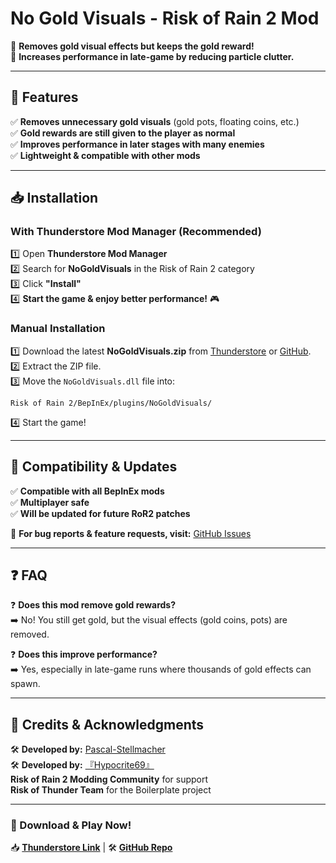 # No Gold Visuals - Risk of Rain 2 Mod  
🔹 **Removes gold visual effects but keeps the gold reward!**  
🔹 **Increases performance in late-game by reducing particle clutter.**  

---

## 📌 Features  
✅ **Removes unnecessary gold visuals** (gold pots, floating coins, etc.)  
✅ **Gold rewards are still given to the player as normal**  
✅ **Improves performance in later stages with many enemies**  
✅ **Lightweight & compatible with other mods**  

---

## 📥 Installation  

### With Thunderstore Mod Manager (Recommended)  
1️⃣ Open **Thunderstore Mod Manager**  
2️⃣ Search for **NoGoldVisuals** in the Risk of Rain 2 category  
3️⃣ Click **"Install"**  
4️⃣ **Start the game & enjoy better performance!** 🎮  

### Manual Installation  
1️⃣ Download the latest **NoGoldVisuals.zip** from [Thunderstore](https://thunderstore.io/c/riskofrain2/p/AllOfThem/NoGoldVisuals/) or [GitHub](https://github.com/The-regular-Hedgehogs/NoGoldVisuals).  
2️⃣ Extract the ZIP file.  
3️⃣ Move the `NoGoldVisuals.dll` file into:  
   ```  
   Risk of Rain 2/BepInEx/plugins/NoGoldVisuals/  
   ```  
4️⃣ Start the game!  

---

## 🔄 Compatibility & Updates  
✅ **Compatible with all BepInEx mods**  
✅ **Multiplayer safe**  
✅ **Will be updated for future RoR2 patches**  

🚀 **For bug reports & feature requests, visit:** [GitHub Issues](https://github.com/The-regular-Hedgehogs/NoGoldVisuals/issues)  

---

## ❓ FAQ  
❓ **Does this mod remove gold rewards?**  
➡️ No! You still get gold, but the visual effects (gold coins, pots) are removed.  

❓ **Does this improve performance?**  
➡️ Yes, especially in late-game runs where thousands of gold effects can spawn.  

---

## 💙 Credits & Acknowledgments
🛠️ **Developed by:** [Pascal-Stellmacher](https://github.com/Pascal-Stellmacher)  
🛠️ **Developed by:** [『Hypocrite69』](https://github.com/Hypocrite69)  
**Risk of Rain 2 Modding Community** for support  
**Risk of Thunder Team** for the Boilerplate project  

---

### 📌 Download & Play Now!  
📥 **[Thunderstore Link](https://thunderstore.io/c/riskofrain2/p/AllOfThem/NoGoldVisuals/)** | 🛠️ **[GitHub Repo](https://github.com/The-regular-Hedgehogs/NoGoldVisuals)**
